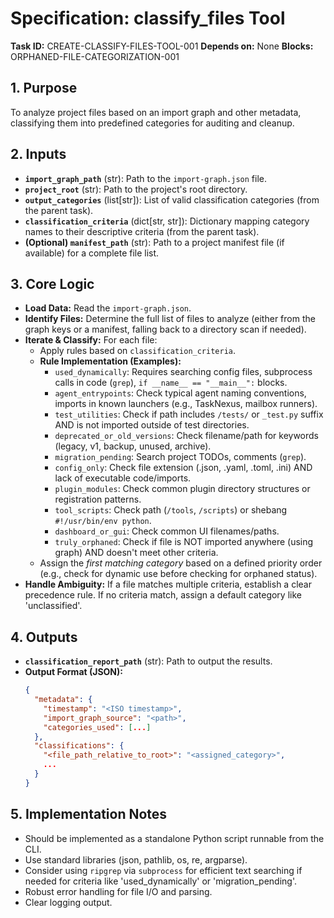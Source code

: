 # Specification: classify_files Tool

**Task ID:** CREATE-CLASSIFY-FILES-TOOL-001
**Depends on:** None
**Blocks:** ORPHANED-FILE-CATEGORIZATION-001

## 1. Purpose
To analyze project files based on an import graph and other metadata, classifying them into predefined categories for auditing and cleanup.

## 2. Inputs
- **`import_graph_path`** (str): Path to the `import-graph.json` file.
- **`project_root`** (str): Path to the project's root directory.
- **`output_categories`** (list[str]): List of valid classification categories (from the parent task).
- **`classification_criteria`** (dict[str, str]): Dictionary mapping category names to their descriptive criteria (from the parent task).
- **(Optional) `manifest_path`** (str): Path to a project manifest file (if available) for a complete file list.

## 3. Core Logic
- **Load Data:** Read the `import-graph.json`.
- **Identify Files:** Determine the full list of files to analyze (either from the graph keys or a manifest, falling back to a directory scan if needed).
- **Iterate & Classify:** For each file:
    - Apply rules based on `classification_criteria`.
    - **Rule Implementation (Examples):**
        - `used_dynamically`: Requires searching config files, subprocess calls in code (`grep`), `if __name__ == "__main__":` blocks.
        - `agent_entrypoints`: Check typical agent naming conventions, imports in known launchers (e.g., TaskNexus, mailbox runners).
        - `test_utilities`: Check if path includes `/tests/` or `_test.py` suffix AND is not imported outside of test directories.
        - `deprecated_or_old_versions`: Check filename/path for keywords (legacy, v1, backup, unused, archive).
        - `migration_pending`: Search project TODOs, comments (`grep`).
        - `config_only`: Check file extension (.json, .yaml, .toml, .ini) AND lack of executable code/imports.
        - `plugin_modules`: Check common plugin directory structures or registration patterns.
        - `tool_scripts`: Check path (`/tools`, `/scripts`) or shebang `#!/usr/bin/env python`.
        - `dashboard_or_gui`: Check common UI filenames/paths.
        - `truly_orphaned`: Check if file is NOT imported anywhere (using graph) AND doesn't meet other criteria.
    - Assign the *first matching category* based on a defined priority order (e.g., check for dynamic use before checking for orphaned status).
- **Handle Ambiguity:** If a file matches multiple criteria, establish a clear precedence rule. If no criteria match, assign a default category like 'unclassified'.

## 4. Outputs
- **`classification_report_path`** (str): Path to output the results.
- **Output Format (JSON):**
  ```json
  {
    "metadata": {
      "timestamp": "<ISO timestamp>",
      "import_graph_source": "<path>",
      "categories_used": [...]
    },
    "classifications": {
      "<file_path_relative_to_root>": "<assigned_category>",
      ...
    }
  }
  ```

## 5. Implementation Notes
- Should be implemented as a standalone Python script runnable from the CLI.
- Use standard libraries (json, pathlib, os, re, argparse).
- Consider using `ripgrep` via `subprocess` for efficient text searching if needed for criteria like 'used_dynamically' or 'migration_pending'.
- Robust error handling for file I/O and parsing.
- Clear logging output.
